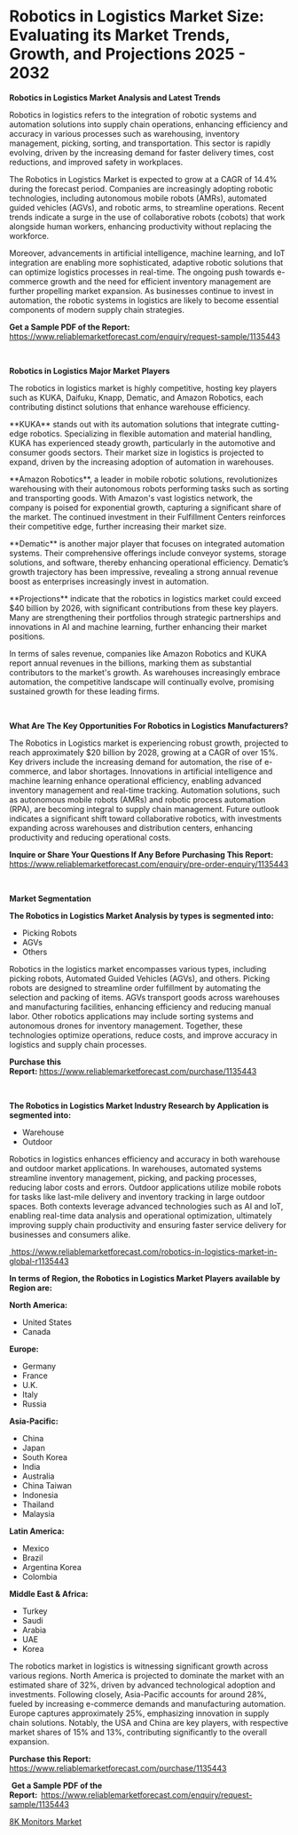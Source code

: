 <p><h1>Robotics in Logistics Market Size: Evaluating its Market Trends, Growth, and Projections 2025 - 2032</h1></p><p><strong>Robotics in Logistics Market Analysis and Latest Trends</strong></p>
<p><p>Robotics in logistics refers to the integration of robotic systems and automation solutions into supply chain operations, enhancing efficiency and accuracy in various processes such as warehousing, inventory management, picking, sorting, and transportation. This sector is rapidly evolving, driven by the increasing demand for faster delivery times, cost reductions, and improved safety in workplaces.</p><p>The Robotics in Logistics Market is expected to grow at a CAGR of 14.4% during the forecast period. Companies are increasingly adopting robotic technologies, including autonomous mobile robots (AMRs), automated guided vehicles (AGVs), and robotic arms, to streamline operations. Recent trends indicate a surge in the use of collaborative robots (cobots) that work alongside human workers, enhancing productivity without replacing the workforce.</p><p>Moreover, advancements in artificial intelligence, machine learning, and IoT integration are enabling more sophisticated, adaptive robotic solutions that can optimize logistics processes in real-time. The ongoing push towards e-commerce growth and the need for efficient inventory management are further propelling market expansion. As businesses continue to invest in automation, the robotic systems in logistics are likely to become essential components of modern supply chain strategies.</p></p>
<p><strong>Get a Sample PDF of the Report:&nbsp;</strong> <a href="https://www.reliablemarketforecast.com/enquiry/request-sample/1135443?utm_campaign=2195&utm_medium=2&utm_source=Github&utm_content=ia&utm_term=18022025&utm_id=robotics-in-logistics">https://www.reliablemarketforecast.com/enquiry/request-sample/1135443</a></p>
<p>&nbsp;</p>
<p><strong>Robotics in Logistics Major Market Players</strong></p>
<p><p>The robotics in logistics market is highly competitive, hosting key players such as KUKA, Daifuku, Knapp, Dematic, and Amazon Robotics, each contributing distinct solutions that enhance warehouse efficiency.</p><p>**KUKA** stands out with its automation solutions that integrate cutting-edge robotics. Specializing in flexible automation and material handling, KUKA has experienced steady growth, particularly in the automotive and consumer goods sectors. Their market size in logistics is projected to expand, driven by the increasing adoption of automation in warehouses.</p><p>**Amazon Robotics**, a leader in mobile robotic solutions, revolutionizes warehousing with their autonomous robots performing tasks such as sorting and transporting goods. With Amazon's vast logistics network, the company is poised for exponential growth, capturing a significant share of the market. The continued investment in their Fulfillment Centers reinforces their competitive edge, further increasing their market size.</p><p>**Dematic** is another major player that focuses on integrated automation systems. Their comprehensive offerings include conveyor systems, storage solutions, and software, thereby enhancing operational efficiency. Dematic’s growth trajectory has been impressive, revealing a strong annual revenue boost as enterprises increasingly invest in automation.</p><p>**Projections** indicate that the robotics in logistics market could exceed $40 billion by 2026, with significant contributions from these key players. Many are strengthening their portfolios through strategic partnerships and innovations in AI and machine learning, further enhancing their market positions.</p><p>In terms of sales revenue, companies like Amazon Robotics and KUKA report annual revenues in the billions, marking them as substantial contributors to the market's growth. As warehouses increasingly embrace automation, the competitive landscape will continually evolve, promising sustained growth for these leading firms.</p></p>
<p>&nbsp;</p>
<p><strong>What Are The Key Opportunities For Robotics in Logistics Manufacturers?</strong></p>
<p><p>The Robotics in Logistics market is experiencing robust growth, projected to reach approximately $20 billion by 2028, growing at a CAGR of over 15%. Key drivers include the increasing demand for automation, the rise of e-commerce, and labor shortages. Innovations in artificial intelligence and machine learning enhance operational efficiency, enabling advanced inventory management and real-time tracking. Automation solutions, such as autonomous mobile robots (AMRs) and robotic process automation (RPA), are becoming integral to supply chain management. Future outlook indicates a significant shift toward collaborative robotics, with investments expanding across warehouses and distribution centers, enhancing productivity and reducing operational costs.</p></p>
<p><strong>Inquire or Share Your Questions If Any Before Purchasing This Report:</strong> <a href="https://www.reliablemarketforecast.com/enquiry/pre-order-enquiry/1135443?utm_campaign=2195&utm_medium=2&utm_source=Github&utm_content=ia&utm_term=18022025&utm_id=robotics-in-logistics">https://www.reliablemarketforecast.com/enquiry/pre-order-enquiry/1135443</a></p>
<p>&nbsp;</p>
<p><strong>Market Segmentation</strong></p>
<p><strong>The Robotics in Logistics Market Analysis by types is segmented into:</strong></p>
<p><ul><li>Picking Robots</li><li>AGVs</li><li>Others</li></ul></p>
<p><p>Robotics in the logistics market encompasses various types, including picking robots, Automated Guided Vehicles (AGVs), and others. Picking robots are designed to streamline order fulfillment by automating the selection and packing of items. AGVs transport goods across warehouses and manufacturing facilities, enhancing efficiency and reducing manual labor. Other robotics applications may include sorting systems and autonomous drones for inventory management. Together, these technologies optimize operations, reduce costs, and improve accuracy in logistics and supply chain processes.</p></p>
<p><strong>Purchase this Report:&nbsp;</strong><a href="https://www.reliablemarketforecast.com/purchase/1135443?utm_campaign=2195&utm_medium=2&utm_source=Github&utm_content=ia&utm_term=18022025&utm_id=robotics-in-logistics">https://www.reliablemarketforecast.com/purchase/1135443</a></p>
<p>&nbsp;</p>
<p><strong>The Robotics in Logistics Market Industry Research by Application is segmented into:</strong></p>
<p><ul><li>Warehouse</li><li>Outdoor</li></ul></p>
<p><p>Robotics in logistics enhances efficiency and accuracy in both warehouse and outdoor market applications. In warehouses, automated systems streamline inventory management, picking, and packing processes, reducing labor costs and errors. Outdoor applications utilize mobile robots for tasks like last-mile delivery and inventory tracking in large outdoor spaces. Both contexts leverage advanced technologies such as AI and IoT, enabling real-time data analysis and operational optimization, ultimately improving supply chain productivity and ensuring faster service delivery for businesses and consumers alike.</p></p>
<p><a href="https://www.reliablemarketforecast.com/robotics-in-logistics-market-in-global-r1135443?utm_campaign=2195&utm_medium=2&utm_source=Github&utm_content=ia&utm_term=18022025&utm_id=robotics-in-logistics">&nbsp;https://www.reliablemarketforecast.com/robotics-in-logistics-market-in-global-r1135443</a></p>
<p><strong>In terms of Region, the Robotics in Logistics Market Players available by Region are:</strong></p>
<p>
    <p> <strong> North America: </strong>
        <ul>
            <li>United States</li>
            <li>Canada</li>
        </ul>
        </p> 
    <p> <strong> Europe: </strong>
        <ul>
            <li>Germany</li>
            <li>France</li>
            <li>U.K.</li>
            <li>Italy</li>
            <li>Russia</li>
        </ul>
        </p> 
    <p> <strong> Asia-Pacific: </strong>
        <ul>
            <li>China</li>
            <li>Japan</li>
            <li>South Korea</li>
            <li>India</li>
            <li>Australia</li>
            <li>China Taiwan</li>
            <li>Indonesia</li>
            <li>Thailand</li>
            <li>Malaysia</li>
        </ul>
        </p> 
    <p> <strong> Latin America: </strong>
        <ul>
            <li>Mexico</li>
            <li>Brazil</li>
            <li>Argentina Korea</li>
            <li>Colombia</li>
        </ul>
        </p> 
    <p> <strong> Middle East & Africa: </strong>
        <ul>
            <li>Turkey</li>
            <li>Saudi</li>
            <li>Arabia</li>
            <li>UAE</li>
            <li>Korea</li>
        </ul>
    </p>
    </p>
<p><p>The robotics market in logistics is witnessing significant growth across various regions. North America is projected to dominate the market with an estimated share of 32%, driven by advanced technological adoption and investments. Following closely, Asia-Pacific accounts for around 28%, fueled by increasing e-commerce demands and manufacturing automation. Europe captures approximately 25%, emphasizing innovation in supply chain solutions. Notably, the USA and China are key players, with respective market shares of 15% and 13%, contributing significantly to the overall expansion.</p></p>
<p><strong>Purchase this Report: </strong><a href="https://www.reliablemarketforecast.com/purchase/1135443?utm_campaign=2195&utm_medium=2&utm_source=Github&utm_content=ia&utm_term=18022025&utm_id=robotics-in-logistics">https://www.reliablemarketforecast.com/purchase/1135443</a></p>
<p>&nbsp;<strong>Get a Sample PDF of the Report:&nbsp;&nbsp;</strong><a href="https://www.reliablemarketforecast.com/enquiry/request-sample/1135443?utm_campaign=2195&utm_medium=2&utm_source=Github&utm_content=ia&utm_term=18022025&utm_id=robotics-in-logistics">https://www.reliablemarketforecast.com/enquiry/request-sample/1135443</a></p>
<p><strong></strong></p>
<p><p><a href="https://github.com/edacruz6/Market-Research-Report-List-1/blob/main/8k-monitors-market.md?utm_campaign=2195&utm_medium=2&utm_source=Github&utm_content=ia&utm_term=18022025&utm_id=robotics-in-logistics">8K Monitors Market</a></p></p>